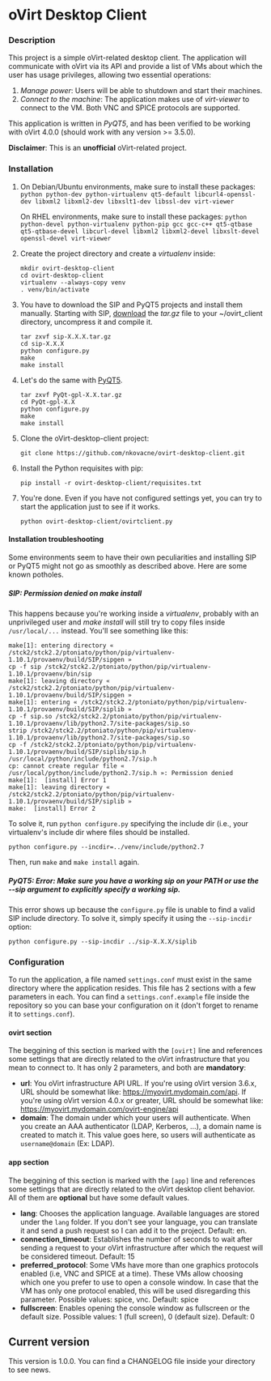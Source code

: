 # oVirt Desktop Client

### Description

This project is a simple oVirt-related desktop client. The application will communicate with oVirt via its API and provide a list of VMs about which the user has usage privileges, allowing two essential operations:

 1. _Manage power_: Users will be able to shutdown and start their machines.
 2. _Connect to the machine_: The application makes use of _virt-viewer_ to connect to the VM. Both VNC and SPICE protocols are supported.

This application is written in *PyQT5*, and has been verified to be working with oVirt 4.0.0 (should work with any version >= 3.5.0).

**Disclaimer**: This is an **unofficial** oVirt-related project. 

### Installation

1. On Debian/Ubuntu environments, make sure to install these packages: ```python python-dev python-virtualenv qt5-default libcurl4-openssl-dev libxml2 libxml2-dev libxslt1-dev libssl-dev virt-viewer```

   On RHEL environments, make sure to install these packages: ```python python-devel python-virtualenv python-pip gcc gcc-c++ qt5-qtbase qt5-qtbase-devel libcurl-devel libxml2 libxml2-devel libxslt-devel openssl-devel virt-viewer```

2. Create the project directory and create a *virtualenv* inside:
   ```
   mkdir ovirt-desktop-client
   cd ovirt-desktop-client
   virtualenv --always-copy venv
   . venv/bin/activate
   ```

3. You have to download the SIP and PyQT5 projects and install them manually. Starting with SIP, [download](https://sourceforge.net/projects/pyqt/files/sip/) the *tar.gz* file to your ~/ovirt_client directory, uncompress it and compile it.
   ```
   tar zxvf sip-X.X.X.tar.gz
   cd sip-X.X.X
   python configure.py
   make
   make install
   ```

4. Let's do the same with [PyQT5](https://www.riverbankcomputing.com/software/pyqt/download5).
   ```
   tar zxvf PyQt-gpl-X.X.tar.gz
   cd PyQt-gpl-X.X
   python configure.py
   make
   make install
   ```

5. Clone the oVirt-desktop-client project:
   ```
   git clone https://github.com/nkovacne/ovirt-desktop-client.git
   ```

6. Install the Python requisites with pip:
   ```
   pip install -r ovirt-desktop-client/requisites.txt
   ```

7. You're done. Even if you have not configured settings yet, you can try to start the application just to see if it works.
   ```
   python ovirt-desktop-client/ovirtclient.py
   ```
#### Installation troubleshooting

Some environments seem to have their own peculiarities and installing SIP or PyQT5 might not go as smoothly as described above. Here are some known potholes.

##### SIP: Permission denied on make install

This happens because you're working inside a *virtualenv*, probably with an unprivileged user and *make install* will still try to copy files inside `/usr/local/...` instead. You'll see something like this:

```
make[1]: entering directory « /stck2/stck2.2/ptoniato/python/pip/virtualenv-1.10.1/provaenv/build/SIP/sipgen »
cp -f sip /stck2/stck2.2/ptoniato/python/pip/virtualenv-1.10.1/provaenv/bin/sip
make[1]: leaving directory « /stck2/stck2.2/ptoniato/python/pip/virtualenv-1.10.1/provaenv/build/SIP/sipgen »
make[1]: entering « /stck2/stck2.2/ptoniato/python/pip/virtualenv-1.10.1/provaenv/build/SIP/siplib »
cp -f sip.so /stck2/stck2.2/ptoniato/python/pip/virtualenv-1.10.1/provaenv/lib/python2.7/site-packages/sip.so
strip /stck2/stck2.2/ptoniato/python/pip/virtualenv-1.10.1/provaenv/lib/python2.7/site-packages/sip.so
cp -f /stck2/stck2.2/ptoniato/python/pip/virtualenv-1.10.1/provaenv/build/SIP/siplib/sip.h /usr/local/python/include/python2.7/sip.h
cp: cannot create regular file « /usr/local/python/include/python2.7/sip.h »: Permission denied
make[1]:  [install] Error 1
make[1]: leaving directory « /stck2/stck2.2/ptoniato/python/pip/virtualenv-1.10.1/provaenv/build/SIP/siplib »
make:  [install] Error 2
```

To solve it, run `python configure.py` specifying the include dir (i.e., your virtualenv's include dir where files should be installed.

   ```
   python configure.py --incdir=../venv/include/python2.7
   ```

Then, run `make` and `make install` again.

##### PyQT5: Error: Make sure you have a working sip on your PATH or use the --sip argument to explicitly specify a working sip.

This error shows up because the `configure.py` file is unable to find a valid SIP include directory. To solve it, simply specify it using the `--sip-incdir` option:

   ```
   python configure.py --sip-incdir ../sip-X.X.X/siplib
   ```

### Configuration

To run the application, a file named `settings.conf` must exist in the same directory where the application resides. This file has 2 sections with a few parameters in each. You can find a `settings.conf.example` file inside the repository so you can base your configuration on it (don't forget to rename it to `settings.conf`).

#### ovirt section

The beggining of this section is marked with the `[ovirt]` line and references some settings that are directly related to the oVirt infrastructure that you mean to connect to. It has only 2 parameters, and both are **mandatory**:

 * **url**: You oVirt infrastructure API URL. If you're using oVirt version 3.6.x, URL should be somewhat like: https://myovirt.mydomain.com/api. If you're using oVirt version 4.0.x or greater, URL should be somewhat like: https://myovirt.mydomain.com/ovirt-engine/api
 * **domain**: The domain under which your users will authenticate. When you create an AAA authenticator (LDAP, Kerberos, ...), a domain name is created to match it. This value goes here, so users will authenticate as `username@domain` (Ex: LDAP).
 
#### app section

The beggining of this section is marked with the `[app]` line and references some settings that are directly related to the oVirt desktop client behavior. All of them are **optional** but have some default values.

* **lang**: Chooses the application language. Available languages are stored under the `lang` folder. If you don't see your language, you can translate it and send a push request so I can add it to the project. Default: en.
* **connection_timeout**: Establishes the number of seconds to wait after sending a request to your oVirt infrastructure after which the request will be considered timeout. Default: 15
* **preferred_protocol**: Some VMs have more than one graphics protocols enabled (i.e, VNC and SPICE at a time). These VMs allow choosing which one you prefer to use to open a console window. In case that the VM has only one protocol enabled, this will be used disregarding this parameter. Possible values: spice, vnc. Default: spice
* **fullscreen**: Enables opening the console window as fullscreen or the default size. Possible values: 1 (full screen), 0 (default size). Default: 0

## Current version

This version is 1.0.0. You can find a CHANGELOG file inside your directory to see news.
